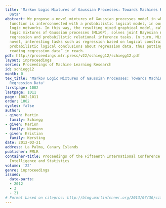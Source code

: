 ```yaml
---
title: 'Markov Logic Mixtures of Gaussian Processes: Towards Machines Reading Regression
  Data'
abstract: We propose a novel mixtures of Gaussian processes model in which the gating
  function is interconnected with a probabilistic logical model, in our case Markov
  logic networks. In this way, the resulting mixed graphical model, called Markov
  logic mixtures of Gaussian processes (MLxGP), solves joint Bayesian non-parametric
  regression and probabilistic relational inference tasks. In turn, MLxGP facilitates
  novel, interesting tasks such as regression based on logical constraints or drawing
  probabilistic logical conclusions about regression data, thus putting “machines
  reading regression data” in reach.
pdf: http://proceedings.mlr.press/v22/schiegg12/schiegg12.pdf
layout: inproceedings
series: Proceedings of Machine Learning Research
id: schiegg12
month: 0
tex_title: 'Markov Logic Mixtures of Gaussian Processes: Towards Machines Reading
  Regression Data'
firstpage: 1002
lastpage: 1011
page: 1002-1011
order: 1002
cycles: false
author:
- given: Martin
  family: Schiegg
- given: Marion
  family: Neumann
- given: Kristian
  family: Kersting
date: 2012-03-21
address: La Palma, Canary Islands
publisher: PMLR
container-title: Proceedings of the Fifteenth International Conference on Artificial
  Intelligence and Statistics
volume: '22'
genre: inproceedings
issued:
  date-parts:
  - 2012
  - 3
  - 21
# Format based on citeproc: http://blog.martinfenner.org/2013/07/30/citeproc-yaml-for-bibliographies/
---
```

